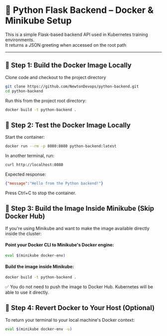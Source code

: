 # 🐍 Python Flask Backend – Docker & Minikube Setup

This is a simple Flask-based backend API used in Kubernetes training environments.  
It returns a JSON greeting when accessed on the root path


---

## 🐳 Step 1: Build the Docker Image Locally

Clone code and checkout to the project directory

```bash
git clone https://github.com/NewtonDevops/python-backend.git
cd python-backend
```

Run this from the project root directory:

```bash
docker build -t python-backend .
```

## 🧪 Step 2: Test the Docker Image Locally
Start the container:

```bash
docker run --rm -p 8080:8080 python-backend:latest
```
In another terminal, run:

```bash
curl http://localhost:8080
```
Expected response:

```json
{"message":"Hello from the Python backend!"}
```
Press Ctrl+C to stop the container.

## 🚀 Step 3: Build the Image Inside Minikube (Skip Docker Hub)
If you're using Minikube and want to make the image available directly inside the cluster:

#### Point your Docker CLI to Minikube's Docker engine:
```bash
eval $(minikube docker-env)
```
#### Build the image inside Minikube:
```bash
docker build -t python-backend .
```
✅ You do not need to push the image to Docker Hub. Kubernetes will be able to use it directly.

## 🔄 Step 4: Revert Docker to Your Host (Optional)
To return your terminal to your local machine's Docker context:

```bash
eval $(minikube docker-env -u)
```
